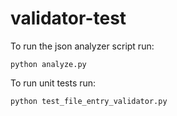 # validator-test

To run the json analyzer script run:
```
python analyze.py
```

To run unit tests run:
```
python test_file_entry_validator.py
```
